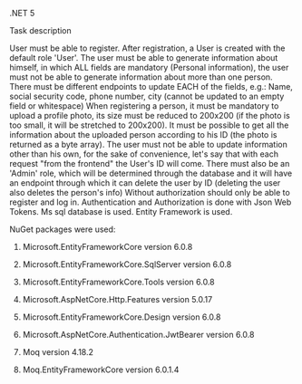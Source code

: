 .NET 5 

Task description

User must be able to register.
After registration, a User is created with the default role 'User'.
The user must be able to generate information about himself, in which ALL fields are mandatory (Personal information), the user must not be able to generate information about more than one person.
There must be different endpoints to update EACH of the fields, e.g.: Name, social security code, phone number, city (cannot be updated to an empty field or whitespace)
When registering a person, it must be mandatory to upload a profile photo, its size must be reduced to 200x200 (if the photo is too small, it will be stretched to 200x200).
It must be possible to get all the information about the uploaded person according to his ID (the photo is returned as a byte array).
The user must not be able to update information other than his own, for the sake of convenience, let's say that with each request "from the frontend" the User's ID will come.
There must also be an 'Admin' role, which will be determined through the database and it will have an endpoint through which it can delete the user by ID (deleting the user also deletes the person's info)
Without authorization should only be able to register and log in.
Authentication and Authorization is done with Json Web Tokens.
Ms sql database is used.
Entity Framework is used. 

NuGet packages were used: 

1) Microsoft.EntityFrameworkCore version 6.0.8

2) Microsoft.EntityFrameworkCore.SqlServer version 6.0.8

3) Microsoft.EntityFrameworkCore.Tools version 6.0.8

4) Microsoft.AspNetCore.Http.Features version 5.0.17

5) Microsoft.EntityFrameworkCore.Design version 6.0.8

6) Microsoft.AspNetCore.Authentication.JwtBearer version 6.0.8

7) Moq version 4.18.2

8) Moq.EntityFrameworkCore version 6.0.1.4
